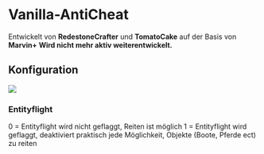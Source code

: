 # Vanilla-AntiCheat
Entwickelt von **RedestoneCrafter** und **TomatoCake** auf der Basis von **Marvin+**
**Wird nicht mehr aktiv weiterentwickelt.**

## Konfiguration
![](https://cdn.discordapp.com/emojis/825296138148118528.png?size=256)

### Entityflight
0 = Entityflight wird nicht geflaggt, Reiten ist möglich
1 = Entityflight wird geflaggt, deaktiviert praktisch jede Möglichkeit, Objekte (Boote, Pferde ect) zu reiten
